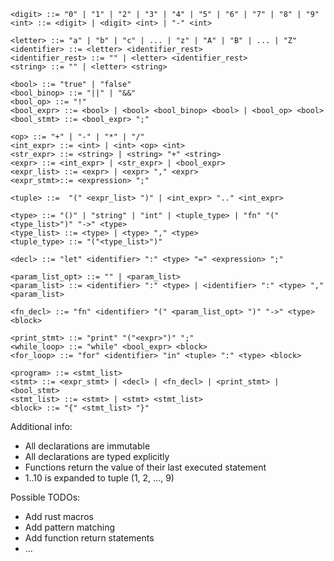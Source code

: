 ```
<digit> ::= "0" | "1" | "2" | "3" | "4" | "5" | "6" | "7" | "8" | "9"
<int> ::= <digit> | <digit> <int> | "-" <int>

<letter> ::= "a" | "b" | "c" | ... | "z" | "A" | "B" | ... | "Z"
<identifier> ::= <letter> <identifier_rest>
<identifier_rest> ::= "" | <letter> <identifier_rest>
<string> ::= "" | <letter> <string>

<bool> ::= "true" | "false"
<bool_binop> ::= "||" | "&&"
<bool_op> ::= "!"
<bool_expr> ::= <bool> | <bool> <bool_binop> <bool> | <bool_op> <bool>
<bool_stmt> ::= <bool_expr> ";"

<op> ::= "+" | "-" | "*" | "/"
<int_expr> ::= <int> | <int> <op> <int>
<str_expr> ::= <string> | <string> "+" <string>
<expr> ::= <int_expr> | <str_expr> | <bool_expr>
<expr_list> ::= <expr> | <expr> "," <expr>
<expr_stmt>::= <expression> ";"

<tuple> ::=  "(" <expr_list> ")" | <int_expr> ".." <int_expr>

<type> ::= "()" | "string" | "int" | <tuple_type> | "fn" "("<type_list>")" "->" <type>
<type_list> ::= <type> | <type> "," <type>
<tuple_type> ::= "("<type_list>")"

<decl> ::= "let" <identifier> ":" <type> "=" <expression> ";"

<param_list_opt> ::= "" | <param_list>
<param_list> ::= <identifier> ":" <type> | <identifier> ":" <type> "," <param_list>

<fn_decl> ::= "fn" <identifier> "(" <param_list_opt> ")" "->" <type> <block>  

<print_stmt> ::= "print" "("<expr>")" ";"
<while_loop> ::= "while" <bool_expr> <block>
<for_loop> ::= "for" <identifier> "in" <tuple> ":" <type> <block>

<program> ::= <stmt_list>
<stmt> ::= <expr_stmt> | <decl> | <fn_decl> | <print_stmt> | <bool_stmt>
<stmt_list> ::= <stmt> | <stmt> <stmt_list>
<block> ::= "{" <stmt_list> "}"
```

Additional info:
- All declarations are immutable
- All declarations are typed explicitly
- Functions return the value of their last executed statement
- 1..10 is expanded to tuple (1, 2, ..., 9)

Possible TODOs:
- Add rust macros
- Add pattern matching
- Add function return statements
- ...
